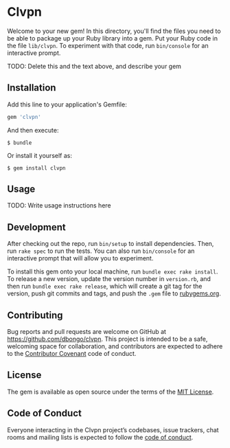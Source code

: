 # Clvpn

Welcome to your new gem! In this directory, you'll find the files you need to be able to package up your Ruby library into a gem. Put your Ruby code in the file `lib/clvpn`. To experiment with that code, run `bin/console` for an interactive prompt.

TODO: Delete this and the text above, and describe your gem

## Installation

Add this line to your application's Gemfile:

```ruby
gem 'clvpn'
```

And then execute:

    $ bundle

Or install it yourself as:

    $ gem install clvpn

## Usage

TODO: Write usage instructions here

## Development

After checking out the repo, run `bin/setup` to install dependencies. Then, run `rake spec` to run the tests. You can also run `bin/console` for an interactive prompt that will allow you to experiment.

To install this gem onto your local machine, run `bundle exec rake install`. To release a new version, update the version number in `version.rb`, and then run `bundle exec rake release`, which will create a git tag for the version, push git commits and tags, and push the `.gem` file to [rubygems.org](https://rubygems.org).

## Contributing

Bug reports and pull requests are welcome on GitHub at https://github.com/dbongo/clvpn. This project is intended to be a safe, welcoming space for collaboration, and contributors are expected to adhere to the [Contributor Covenant](http://contributor-covenant.org) code of conduct.

## License

The gem is available as open source under the terms of the [MIT License](http://opensource.org/licenses/MIT).

## Code of Conduct

Everyone interacting in the Clvpn project’s codebases, issue trackers, chat rooms and mailing lists is expected to follow the [code of conduct](https://github.com/dbongo/clvpn/blob/master/CODE_OF_CONDUCT.md).
